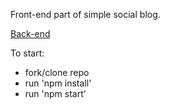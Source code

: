 Front-end part of simple social blog.

[Back-end](https://github.com/MaksymPrudnik/blop-api)

To start:
 - fork/clone repo
 - run 'npm install'
 - run 'npm start'
